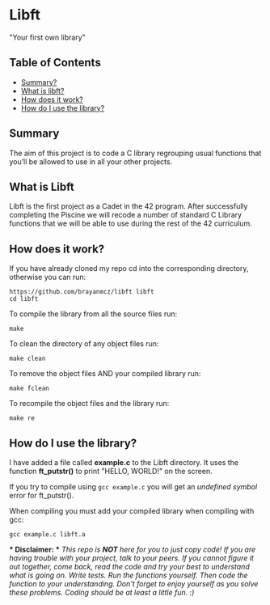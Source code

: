 # Libft
"Your first own library"

## Table of Contents
* [Summary?](#summary)
* [What is libft?](#what-is-libft)
* [How does it work?](#how-does-it-work)
* [How do I use the library?](#how-do-i-use-the-library)

## Summary
The aim of this project is to code a C library regrouping usual functions that you’ll be allowed to use in all your other projects.

## What is Libft
Libft is the first project as a Cadet in the 42 program. After successfully completing the Piscine we will recode a number of standard C Library functions that we will be able to use during the rest of the 42 curriculum.
## How does it work?
If you have already cloned my repo cd into the corresponding directory, otherwise you can run:

	https://github.com/brayanmcz/libft libft
    cd libft
    
To compile the library from all the source files run:

	make
    
To clean the directory of any object files run:

	make clean
    
To remove the object files AND your compiled library run:

	make fclean
    
To recompile the object files and the library run:

	make re
    
## How do I use the library?
I have added a file called __example.c__ to the Libft directory. It uses the function __ft_putstr()__ to print "HELLO, WORLD!" on the screen.

If you try to compile using `gcc example.c` you will get an *undefined symbol* error for ft_putstr().

When compiling you must add your compiled library when compiling with gcc:
	
    gcc example.c libft.a 
    
__* Disclaimer: *__ 
*This repo is __NOT__ here for you to just copy code! If you are having trouble with your project, talk to your peers. If you cannot figure it out together, come back, read the code and try your best to understand what is going on. Write tests. Run the functions yourself. Then code the function to your understanding. Don't forget to enjoy yourself as you solve these problems. Coding should be at least a little fun. :)*
